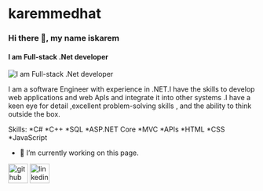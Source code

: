 # karemmedhat
### Hi there 👋, my name iskarem
#### I am Full-stack .Net developer
![I am Full-stack .Net developer](https://scontent.fcai1-2.fna.fbcdn.net/v/t39.30808-1/347420935_104253166053195_1140436351160706532_n.jpg?stp=dst-jpg_s200x200&_nc_cat=103&ccb=1-7&_nc_sid=0ecb9b&_nc_eui2=AeE3uyZK7aLoMWwaFGgyjvEZTFaMitwsjF1MVoyK3CyMXZSzS8W7a2PcATsSXgqrqQnwsC-AqGktoKkCwlHe-8sB&_nc_ohc=OiKVb9OEB2sQ7kNvgFut-fb&_nc_ht=scontent.fcai1-2.fna&oh=00_AYBMqlL0BOoK2KV5uqQCKRqH-F5yZB3_2SOSx2RRXtf-6Q&oe=66C7F8C3)


I am a software Engineer with experience in .NET.I have the skills to develop web applications and web ApIs and integrate it into other systems .I have a keen  eye for detail ,excellent problem-solving skills , and the ability to think outside the box.

Skills: 
*C# 
*C++
*SQL
*ASP.NET Core 
*MVC 
*APIs
*HTML
*CSS
*JavaScript

- 🔭 I’m currently working on this page. 


[<img src='https://cdn.jsdelivr.net/npm/simple-icons@3.0.1/icons/github.svg' alt='github' height='40'>](https://github.com/karemmadhat/karemmedhat)  [<img src='https://cdn.jsdelivr.net/npm/simple-icons@3.0.1/icons/linkedin.svg' alt='linkedin' height='40'>](https://www.linkedin.com/in/https://www.linkedin.com/in/karem-medhat-680baa277//)  






